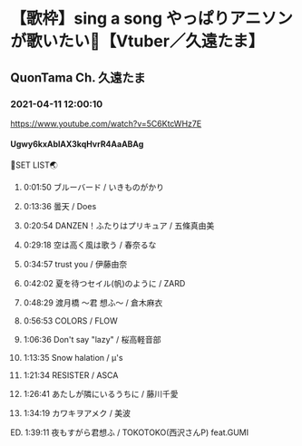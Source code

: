 # 【歌枠】sing a song やっぱりアニソンが歌いたい🎵【Vtuber／久遠たま】

## QuonTama Ch. 久遠たま

### 2021-04-11 12:00:10

https://www.youtube.com/watch?v=5C6KtcWHz7E

#### Ugwy6kxAblAX3kqHvrR4AaABAg

🥚SET LIST🌏



01. 0:01:50 ブルーバード / いきものがかり

02. 0:13:36 曇天 / Does

03. 0:20:54 DANZEN！ふたりはプリキュア / 五條真由美

04. 0:29:18 空は高く風は歌う / 春奈るな

05. 0:34:57 trust you / 伊藤由奈

06. 0:42:02 夏を待つセイル(帆)のように / ZARD

07. 0:48:29 渡月橋 ～君 想ふ～ / 倉木麻衣

08. 0:56:53 COLORS / FLOW

09. 1:06:36 Don't say "lazy" / 桜高軽音部

10. 1:13:35 Snow halation / μ's

11. 1:21:34 RESISTER / ASCA

12. 1:26:41 あたしが隣にいるうちに / 藤川千愛

13. 1:34:19 カワキヲアメク / 美波

ED. 1:39:11 夜もすがら君想ふ / TOKOTOKO(西沢さんP) feat.GUMI

